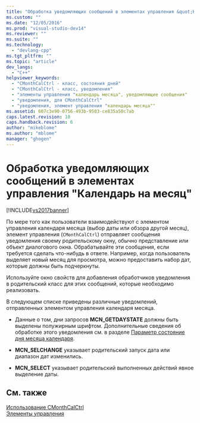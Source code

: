 ```yaml
---
title: "Обработка уведомляющих сообщений в элементах управления &quot;Календарь на месяц&quot; | Microsoft Docs"
ms.custom: ""
ms.date: "12/05/2016"
ms.prod: "visual-studio-dev14"
ms.reviewer: ""
ms.suite: ""
ms.technology: 
  - "devlang-cpp"
ms.tgt_pltfrm: ""
ms.topic: "article"
dev_langs: 
  - "C++"
helpviewer_keywords: 
  - "CMonthCalCtrl - класс, состояния дней"
  - "CMonthCalCtrl - класс, уведомления"
  - "элементы управления "календарь месяца", уведомляющие сообщения"
  - "уведомления, для CMonthCalCtrl"
  - "уведомления, элемент управления "календарь месяца""
ms.assetid: 607c3e90-0756-493b-9503-ce835a50c7ab
caps.latest.revision: 10
caps.handback.revision: 6
author: "mikeblome"
ms.author: "mblome"
manager: "ghogen"
---
```

# Обработка уведомляющих сообщений в элементах управления &quot;Календарь на месяц&quot;
[!INCLUDE[vs2017banner](../assembler/inline/includes/vs2017banner.md)]

По мере того как пользователи взаимодействуют с элементом управления календаря месяца \(выбор даты или обзора другой месяц\), элемент управления \(`CMonthCalCtrl`\) отправляет сообщения уведомления своему родительскому окну, обычно представление или объект диалогового окна.  Обрабатывайте эти сообщения, если требуется сделать что\-нибудь в ответе.  Например, когда пользователь выделяет новый месяц для просмотра, можно предоставить набор дат, которые должны быть подчеркнуты.  
  
 Используйте окно свойств для добавления обработчиков уведомления в родительский класс для этих сообщений, которые необходимо реализовать.  
  
 В следующем списке приведены различные уведомлений, отправленных элементом управления календаря месяца.  
  
-   Данные о том, дни запросов **MCN\_GETDAYSTATE** должны быть выделены полужирным шрифтом.  Дополнительные сведения об обработке этого уведомления см. в разделе [Параметр состояние дня месяца календаря](../mfc/setting-the-day-state-of-a-month-calendar-control.md).  
  
-   **MCN\_SELCHANGE** указывает родительский запуск дата или диапазон дат изменились.  
  
-   **MCN\_SELECT** указывает родительский выполненных действий явное выделение даты.  
  
## См. также  
 [Использование CMonthCalCtrl](../Topic/Using%20CMonthCalCtrl.md)   
 [Элементы управления](../mfc/controls-mfc.md)